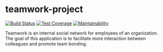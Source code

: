 # teamwork-project

[![Build Status](https://travis-ci.org/alexzender45/teamwork-project.svg?branch=develop)](https://travis-ci.org/alexzender45/teamwork-project) [![Test Coverage](https://api.codeclimate.com/v1/badges/ff82405a37860aba62b6/test_coverage)](https://codeclimate.com/github/alexzender45/teamwork-project/test_coverage) [![Maintainability](https://api.codeclimate.com/v1/badges/ff82405a37860aba62b6/maintainability)](https://codeclimate.com/github/alexzender45/teamwork-project/maintainability)

Teamwork is an internal social network for employees of an organization. The goal of this application is to facilitate more interaction between colleagues and promote team bonding.

